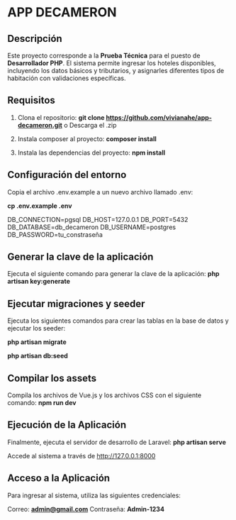 # APP DECAMERON

## Descripción

Este proyecto corresponde a la **Prueba Técnica** para el puesto de **Desarrollador PHP**. El sistema permite ingresar los hoteles disponibles, incluyendo los datos básicos y tributarios, y asignarles diferentes tipos de habitación con validaciones específicas.

## Requisitos

1. Clona el repositorio: **git clone https://github.com/vivianahe/app-decameron.git** o Descarga el .zip

2. Instala composer al proyecto: **composer install** 

3. Instala las dependencias del proyecto: **npm install**

## Configuración del entorno 

Copia el archivo .env.example a un nuevo archivo llamado .env:

**cp .env.example .env**

DB_CONNECTION=pgsql
DB_HOST=127.0.0.1
DB_PORT=5432
DB_DATABASE=db_decameron
DB_USERNAME=postgres
DB_PASSWORD=tu_constraseña


## Generar la clave de la aplicación
Ejecuta el siguiente comando para generar la clave de la aplicación:
**php artisan key:generate**

## Ejecutar migraciones y seeder
Ejecuta los siguientes comandos para crear las tablas en la base de datos y ejecutar los seeder:

**php artisan migrate**

**php artisan db:seed**

## Compilar los assets
Compila los archivos de Vue.js y los archivos CSS con el siguiente comando:
**npm run dev**

## Ejecución de la Aplicación

Finalmente, ejecuta el servidor de desarrollo de Laravel:
**php artisan serve**

Accede al sistema a través de http://127.0.0.1:8000

## Acceso a la Aplicación
Para ingresar al sistema, utiliza las siguientes credenciales:

Correo: **admin@gmail.com**
Contraseña: **Admin-1234**